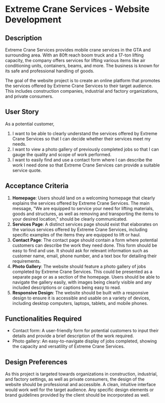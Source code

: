 # Extreme Crane Services - Website Development

## Description

Extreme Crane Services provides mobile crane services in the GTA and surrounding area. With an 80ft reach boom truck and a 17-ton lifting capacity, the company offers services for lifting various items like air conditioning units, containers, beams, and more. The business is known for its safe and professional handling of goods.

The goal of the website project is to create an online platform that promotes the services offered by Extreme Crane Services to their target audience. This includes construction companies, industrial and factory organizations, and private consumers.

## User Story

As a potential customer,
1. I want to be able to clearly understand the services offered by Extreme Crane Services so that I can decide whether their services meet my needs.
2. I want to view a photo gallery of previously completed jobs so that I can gauge the quality and scope of work performed.
3. I want to easily find and use a contact form where I can describe the work I need done so that Extreme Crane Services can provide a suitable service quote.

## Acceptance Criteria

1. **Homepage**: Users should land on a welcoming homepage that clearly explains the services offered by Extreme Crane Services. The main message, "We are equipped to service your need for lifting materials, goods and structures, as well as removing and transporting the items to your desired location," should be clearly communicated.
2. **Services Page**: A distinct services page should exist that elaborates on the various services offered by Extreme Crane Services, including specific examples of the items they are equipped to lift or haul.
3. **Contact Page**: The contact page should contain a form where potential customers can describe the work they need done. This form should be easy to find and use. It should ask for relevant information such as customer name, email, phone number, and a text box for detailing their requirements.
4. **Photo Gallery**: The website should feature a photo gallery of jobs completed by Extreme Crane Services. This could be presented as a separate page or as a section of the homepage. Users should be able to navigate the gallery easily, with images being clearly visible and any included descriptions or captions being easy to read.
5. **Responsive Design**: The website should be built with a responsive design to ensure it is accessible and usable on a variety of devices, including desktop computers, laptops, tablets, and mobile phones.

## Functionalities Required

- Contact form: A user-friendly form for potential customers to input their details and provide a brief description of the work required.
- Photo gallery: An easy-to-navigate display of jobs completed, showing the capacity and versatility of Extreme Crane Services.

## Design Preferences

As this project is targeted towards organizations in construction, industrial, and factory settings, as well as private consumers, the design of the website should be professional and accessible. A clean, intuitive interface would work well for the target audience. Any specific design elements or brand guidelines provided by the client should be incorporated as well.
